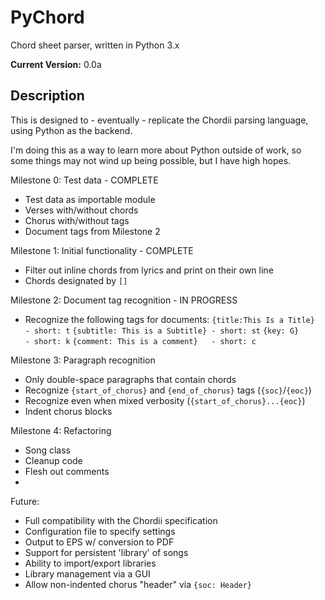 PyChord
=======
Chord sheet parser, written in Python 3.x

**Current Version:** 0.0a

Description
-----------

This is designed to - eventually - replicate the Chordii parsing language, using Python as the backend.

I'm doing this as a way to learn more about Python outside of work, so some things may not wind up being possible, but I have high hopes.

Milestone 0: Test data                 - COMPLETE
  - Test data as importable module
  - Verses with/without chords
  - Chorus with/without tags
  - Document tags from Milestone 2

Milestone 1: Initial functionality     - COMPLETE
  - Filter out inline chords from lyrics and print on their own line
  - Chords designated by `[]`

Milestone 2: Document tag recognition  - IN PROGRESS
  - Recognize the following tags for documents:
    `{title:This Is a Title}        - short: t`
    `{subtitle: This is a Subtitle} - short: st`
    `{key: G}                       - short: k`
    `{comment: This is a comment}   - short: c`

Milestone 3: Paragraph recognition
  - Only double-space paragraphs that contain chords
  - Recognize `{start_of_chorus}` and `{end_of_chorus}` tags (`{soc}`/`{eoc}`)
  - Recognize even when mixed verbosity (`{start_of_chorus}...{eoc}`)
  - Indent chorus blocks

Milestone 4: Refactoring
  - Song class
  - Cleanup code
  - Flesh out comments
  -

Future:
  - Full compatibility with the Chordii specification
  - Configuration file to specify settings
  - Output to EPS w/ conversion to PDF
  - Support for persistent 'library' of songs
  - Ability to import/export libraries
  - Library management via a GUI
  - Allow non-indented chorus "header" via `{soc: Header}`